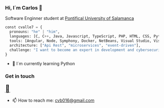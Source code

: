 ### Hi, I´m Carlos 👋

Software Enginner student at [Pontifical University of Salamanca](https://www.upsa.es/ "Pontifical University of Salamanca")

```python
const cvalle7 = {
  pronouns: "he" | "him",
  languages: [C, C++, Java, Javascript, TypeScript, PHP, HTML, CSS, Python, SQL, NoSQL],
  tools: [Angular, Node, Symphony, Docker, NetBeans, Visual Studio, Visual Studio Code],
  architecture: ["Api Rest", "microservices", "event-driven"],
  challenge: "I want to become an expert in development and cybersecurity"
}
```


- 🌱 I´m currently learning Python

### Get in touch

<a href="https://twitter.com/karlos_valle16" style="font-size:24px" class="fa">&#xf081;</a>

- 📫 How to reach me: cvb016@gmail.com
